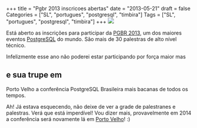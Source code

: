 +++
title = "Pgbr 2013 inscricoes abertas"
date = "2013-05-21"
draft = false
Categories = ["SL", "portugues", "postgresql", "timbira"]
Tags = ["SL", "portugues", "postgresql", "timbira"]
+++
![](/images/divulgue_inscricoes_1.jpg)

Está aberto as inscrições para participar da [PGBR
2013](http://pgbr.postgresql.org.br/2013), um dos maiores eventos
[PostgreSQL](http://www.postgresql.org) do mundo. São mais de 30
palestras de alto nível técnico.

Infelizmente esse ano não poderei estar participando por força maior mas
## e sua trupe em
Porto Velho a conferência PostgreSQL Brasileira mais bacanas de todos os
tempos.

Ah! Já estava esquecendo, não deixe de ver a grade de palestranes e
palestras. Verá que está imperdível! Vou dizer mais, provavelmente em
2014 a conferência será novamente lá em [Porto
Velho](http://pt.wikipedia.org/wiki/Porto_Velho)! :)
